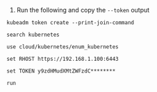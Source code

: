 1. Run the following and copy the `--token` output

```
kubeadm token create --print-join-command
```


```
search kubernetes
```

```
use cloud/kubernetes/enum_kubernetes
```

```
set RHOST https://192.168.1.100:6443
```


```
set TOKEN y9zdHMudXMtZWFzdC********
```

```
run
```